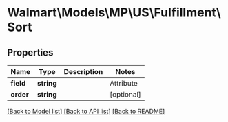 # Walmart\Models\MP\US\Fulfillment\Sort

## Properties

Name | Type | Description | Notes
------------ | ------------- | ------------- | -------------
**field** | **string** | | Attribute | Description | Data Type | --- | ----------- | ------- | createdAt | when the item is last submitted/updated by Seller | string | updatedAt | when the item is last updated by Seller/Walmart | string | | [optional]
**order** | **string** |  | [optional]


[[Back to Model list]](./) [[Back to API list]](../../../../../README.md#supported-apis) [[Back to README]](../../../../../README.md)
